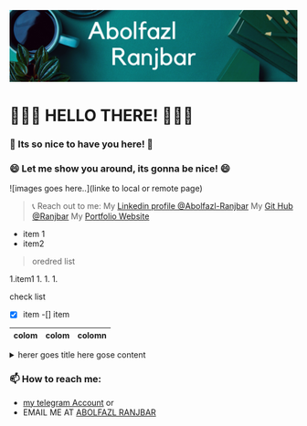 ![Abolfazl ranjbar React & javascript WEBapp developer. ](https://github.com/Ranjbar1/Ranjbar1/blob/main/Abolfazl.png )

#                             👋👋👋  HELLO THERE!  👋👋👋
###                        🤝 Its so nice to have you here! 🤝
###                 😄 Let me show you around, its gonna be nice! 😄






![images goes here..](linke to local or remote page)





> 📞 Reach out to me:
> My [Linkedin profile @Abolfazl-Ranjbar](https://)
> My [Git Hub @Ranjbar](https://github.com/Ranjbar1/) 
> My [Portfolio Website](https://)



- item 1
- item2

>oredred list 

1.item1
1.
1.
1.

check list 
-[x] item 
-[] item 


|colom| colom |colomn|
|:---|:---:|---:|



<details>
  <summary>herer goes title</summery>
  here gose content
</details>



###  📫 How to reach me:
- [my telegram Account](https://t.me/abolfazl_legion) or 
- EMAIL ME AT [ABOLFAZL RANJBAR](https://t.me/abolfazl_legion) 


